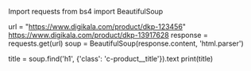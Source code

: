 Import requests
from bs4 import BeautifulSoup

url = "https://www.digikala.com/product/dkp-123456"  https://www.digikala.com/product/dkp-13917628
response = requests.get(url)
soup = BeautifulSoup(response.content, 'html.parser')

title = soup.find('h1', {'class': 'c-product__title'}).text
print(title)
